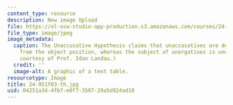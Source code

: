 ```yaml
---
content_type: resource
description: New image Upload
file: https://ol-ocw-studio-app-production.s3.amazonaws.com/courses/24-951-introduction-to-syntax-fall-2003/04251a344fb7e0f7350729a5d924ad10_24-951f03-th.jpg
file_type: image/jpeg
image_metadata:
  caption: The Unaccusative Hypothesis claims that unaccusatives are derived by NP-movement
    from the object position, whereas the subject of unergatives is underived. (Image
    courtesy of Prof. Idan Landau.)
  credit: ''
  image-alt: A graphic of a text table.
resourcetype: Image
title: 24-951f03-th.jpg
uid: 04251a34-4fb7-e0f7-3507-29a5d924ad10
---
```

